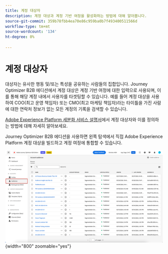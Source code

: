 ```yaml
---
title: 계정 대상자
description: 계정 대상과 계정 기반 여정을 활성화하는 방법에 대해 알아봅니다.
source-git-commit: 359b78fbb4ea70e86c959ba0b7f493400511566d
workflow-type: tm+mt
source-wordcount: '134'
ht-degree: 0%

---
```



# 계정 대상자

대상자는 유사한 행동 및/또는 특성을 공유하는 사람들의 집합입니다. Journey Optimizer B2B 에디션에서 계정 대상은 계정 기반 여정에 대한 입력으로 사용되며, 이를 통해 해당 계정 내에서 사용자를 타겟팅할 수 있습니다. 예를 들어 계정 대상을 사용하여 COO(최고 운영 책임자) 또는 CMO(최고 마케팅 책임자)라는 타이틀을 가진 사람에 대한 연락처 정보가 없는 모든 계정의 기록을 검색할 수 있습니다.

[Adobe Experience Platform 세분화 서비스 설명서](https://experienceleague.adobe.com/en/docs/experience-platform/segmentation/ui/account-audiences)에서 계정 대상자와 이를 정의하는 방법에 대해 자세히 알아보세요.

Journey Optimizer B2B 에디션을 사용하면 왼쪽 탐색에서 직접 Adobe Experience Platform 계정 대상을 빌드하고 계정 여정에 통합할 수 있습니다.

![계정 대상자 액세스](./assets/account-audiences-browse.png){width="800" zoomable="yes"}
